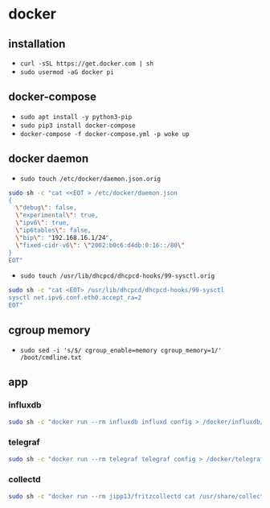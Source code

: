 # docker

## installation

- `curl -sSL https://get.docker.com | sh`
- `sudo usermod -aG docker pi`

## docker-compose

- `sudo apt install -y python3-pip`
- `sudo pip3 install docker-compose`
- `docker-compose -f docker-compose.yml -p woke up`

## docker daemon

- `sudo touch /etc/docker/daemon.json.orig`

```bash
sudo sh -c "cat <<EOT > /etc/docker/daemon.json 
{
  \"debug\": false,
  \"experimental\": true,
  \"ipv6\": true,
  \"ip6tables\": false,
  \"bip\": "192.168.16.1/24",
  \"fixed-cidr-v6\": \"2002:b0c6:d4db:0:16::/80\"
}
EOT"
```

- `sudo touch /usr/lib/dhcpcd/dhcpcd-hooks/99-sysctl.orig`

```bash
sudo sh -c "cat <EOT> /usr/lib/dhcpcd/dhcpcd-hooks/99-sysctl
sysctl net.ipv6.conf.eth0.accept_ra=2
EOT"
```


## cgroup memory
- `sudo sed -i 's/$/ cgroup_enable=memory cgroup_memory=1/' /boot/cmdline.txt`

## app

### influxdb

```bash
sudo sh -c "docker run --rm influxdb influxd config > /docker/influxdb/etc/influxdb.conf"
```

### telegraf

```bash
sudo sh -c "docker run --rm telegraf telegraf config > /docker/telegraf/etc/telegraf.conf"
```

### collectd

```bash
sudo sh -c "docker run --rm jipp13/fritzcollectd cat /usr/share/collectd/types.db > /docker/influxdb/etc/types.db"
```
